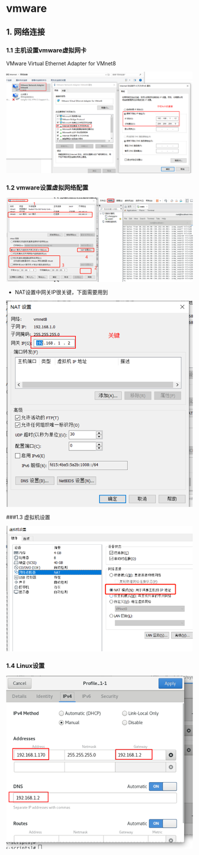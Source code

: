 # vmware

## 1. 网络连接

### 1.1 主机设置vmware虚拟网卡

VMware Virtual Ethernet Adapter for VMnet8

![1605423147627](images\vmware虚拟网卡设置.png)

### 1.2 vmware设置虚拟网络配置

![1605423431192](images\vmware虚拟网络设置.png)

- NAT设置中网关IP很关键，下面需要用到

![1605423496367](images\NAT设置.png)

###1.3 虚拟机设置

![1605423538017](images\虚拟机设置.png)

### 1.4 Linux设置

![1605423581069](images\Linux设置.png)